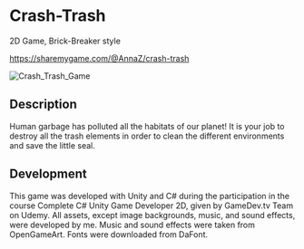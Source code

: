 # Crash-Trash
2D Game, Brick-Breaker style

https://sharemygame.com/@AnnaZ/crash-trash

![Crash_Trash_Game](https://user-images.githubusercontent.com/90032680/131990552-09f9ee07-7520-4b7a-a95b-29d2509f8bc1.jpg)

## Description
Human garbage has polluted all the habitats of our planet! It is your job to destroy all the trash elements in order to clean the different environments and save the little seal.

## Development
This game was developed with Unity and C# during the participation in the course Complete C# Unity Game Developer 2D, given by GameDev.tv Team on Udemy. All assets, except image backgrounds, music, and sound effects, were developed by me. Music and sound effects were taken from OpenGameArt. Fonts were downloaded from DaFont.
